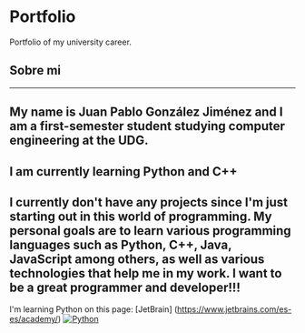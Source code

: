 # Portfolio
Portfolio of my university career.

## Sobre mi
-------------------------------------------------------------------------------------------------------------------------------------------------------------------------
My name is **Juan Pablo González Jiménez** and I am a first-semester student studying computer engineering at the UDG.
-------------------------------------------------------------------------------------------------------------------------------------------------------------------------
I am currently learning Python and C++
-------------------------------------------------------------------------------------------------------------------------------------------------------------------------
I currently don't have any projects since I'm just starting out in this world of programming.
My personal goals are to learn various programming languages ​​such as Python, C++, Java, JavaScript among others, as well as various technologies that help me in my work. 
I want to be a great programmer and
developer!!!
-------------------------------------------------------------------------------------------------------------------------------------------------------------------------
I'm learning Python on this page: [JetBrain] (https://www.jetbrains.com/es-es/academy/)
[![Python]([/img/tutorial/imagen-markdown.webp](https://www.google.com/url?sa=i&url=https%3A%2F%2Fcomputerhoy.com%2Fsoftware%2Feditor-codigo-rapsberry-python-lenguaje-inteligencia-artificial-1229872&psig=AOvVaw1WJ2PK0hEmkYO5qKOpg1se&ust=1699927220606000&source=images&cd=vfe&opi=89978449&ved=0CBEQjRxqGAoTCLCNzM3wv4IDFQAAAAAdAAAAABCBAQ)https://www.google.com/url?sa=i&url=https%3A%2F%2Fcomputerhoy.com%2Fsoftware%2Feditor-codigo-rapsberry-python-lenguaje-inteligencia-artificial-1229872&psig=AOvVaw1WJ2PK0hEmkYO5qKOpg1se&ust=1699927220606000&source=images&cd=vfe&opi=89978449&ved=0CBEQjRxqGAoTCLCNzM3wv4IDFQAAAAAdAAAAABCBAQ)](/img/tutorial/imagen-markdown.webp)
